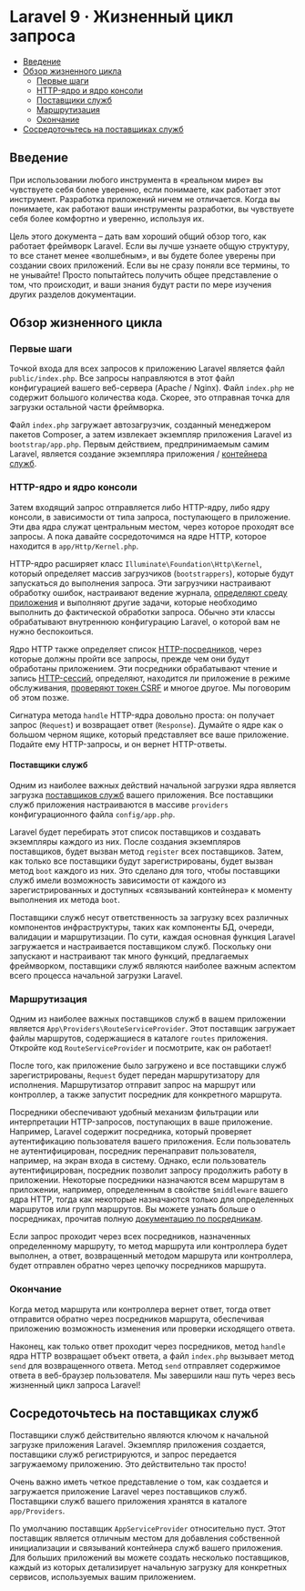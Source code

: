 # Laravel 9 · Жизненный цикл запроса

- [Введение](#introduction)
- [Обзор жизненного цикла](#lifecycle-overview)
    - [Первые шаги](#first-steps)
    - [HTTP-ядро и ядро консоли](#http-console-kernels)
    - [Поставщики служб](#service-providers)
    - [Маршрутизация](#routing)
    - [Окончание](#finishing-up)
- [Сосредоточьтесь на поставщиках служб](#focus-on-service-providers)

<a name="introduction"></a>
## Введение

При использовании любого инструмента в «реальном мире» вы чувствуете себя более уверенно, если понимаете, как работает этот инструмент. Разработка приложений ничем не отличается. Когда вы понимаете, как работают ваши инструменты разработки, вы чувствуете себя более комфортно и уверенно, используя их.

Цель этого документа – дать вам хороший общий обзор того, как работает фреймворк Laravel. Если вы лучше узнаете общую структуру, то все станет менее «волшебным», и вы будете более уверены при создании своих приложений. Если вы не сразу поняли все термины, то не унывайте! Просто попытайтесь получить общее представление о том, что происходит, и ваши знания будут расти по мере изучения других разделов документации.

<a name="lifecycle-overview"></a>
## Обзор жизненного цикла

<a name="first-steps"></a>
### Первые шаги

Точкой входа для всех запросов к приложению Laravel является файл `public/index.php`. Все запросы направляются в этот файл конфигурацией вашего веб-сервера (Apache / Nginx). Файл `index.php` не содержит большого количества кода. Скорее, это отправная точка для загрузки остальной части фреймворка.

Файл `index.php` загружает автозагрузчик, созданный менеджером пакетов Composer, а затем извлекает экземпляр приложения Laravel из `bootstrap/app.php`. Первым действием, предпринимаемым самим Laravel, является создание экземпляра приложения / [контейнера служб](container.md).

<a name="http-console-kernels"></a>
### HTTP-ядро и ядро консоли

Затем входящий запрос отправляется либо HTTP-ядру, либо ядру консоли, в зависимости от типа запроса, поступающего в приложение. Эти два ядра служат центральным местом, через которое проходят все запросы. А пока давайте сосредоточимся на ядре HTTP, которое находится в `app/Http/Kernel.php`.

HTTP-ядро расширяет класс `Illuminate\Foundation\Http\Kernel`, который определяет массив загрузчиков (`bootstrappers`), которые будут запускаться до выполнения запроса. Эти загрузчики настраивают обработку ошибок, настраивают ведение журнала, [определяют среду приложения](configuration.md#environment-configuration) и выполняют другие задачи, которые необходимо выполнить до фактической обработки запроса. Обычно эти классы обрабатывают внутреннюю конфигурацию Laravel, о которой вам не нужно беспокоиться.

Ядро HTTP также определяет список [HTTP-посредников](middleware.md), через которые должны пройти все запросы, прежде чем они будут обработаны приложением. Эти посредники обрабатывают чтение и запись [HTTP-сессий](session.md), определяют, находится ли приложение в режиме обслуживания, [проверяют токен CSRF](csrf.md) и многое другое. Мы поговорим об этом позже.

Сигнатура метода `handle` HTTP-ядра довольно проста: он получает запрос (`Request`) и возвращает ответ (`Response`). Думайте о ядре как о большом черном ящике, который представляет все ваше приложение. Подайте ему HTTP-запросы, и он вернет HTTP-ответы.

<a name="service-providers"></a>
#### Поставщики служб

Одним из наиболее важных действий начальной загрузки ядра является загрузка [поставщиков служб](providers.md) вашего приложения. Все поставщики служб приложения настраиваются в массиве `providers` конфигурационного файла `config/app.php`.

Laravel будет перебирать этот список поставщиков и создавать экземпляры каждого из них. После создания экземпляров поставщиков, будет вызван метод `register` всех поставщиков. Затем, как только все поставщики будут зарегистрированы, будет вызван метод `boot` каждого из них. Это сделано для того, чтобы поставщики служб имели возможность зависимости от каждого из зарегистрированных и доступных «связываний контейнера» к моменту выполнения их метода `boot`.

Поставщики служб несут ответственность за загрузку всех различных компонентов инфраструктуры, таких как компоненты БД, очереди, валидации и маршрутизации. По сути, каждая основная функция Laravel загружается и настраивается поставщиком служб. Поскольку они запускают и настраивают так много функций, предлагаемых фреймворком, поставщики служб являются наиболее важным аспектом всего процесса начальной загрузки Laravel.

<a name="routing"></a>
### Маршрутизация

Одним из наиболее важных поставщиков служб в вашем приложении является `App\Providers\RouteServiceProvider`. Этот поставщик загружает файлы маршрутов, содержащиеся в каталоге `routes` приложения. Откройте код `RouteServiceProvider` и посмотрите, как он работает!

После того, как приложение было загружено и все поставщики служб зарегистрированы, `Request` будет передан маршрутизатору для исполнения. Маршрутизатор отправит запрос на маршрут или контроллер, а также запустит посредник для конкретного маршрута.

Посредники обеспечивают удобный механизм фильтрации или интерпретации HTTP-запросов, поступающих в ваше приложение. Например, Laravel содержит посредника, который проверяет аутентификацию пользователя вашего приложения. Если пользователь не аутентифицирован, посредник перенаправит пользователя, например, на экран входа в систему. Однако, если пользователь аутентифицирован, посредник позволит запросу продолжить работу в приложении. Некоторые посредники назначаются всем маршрутам в приложении, например, определенным в свойстве `$middleware` вашего ядра HTTP, тогда как некоторые назначаются только для определенных маршрутов или групп маршрутов. Вы можете узнать больше о посредниках, прочитав полную [документацию по посредникам](middleware.md).

Если запрос проходит через всех посредников, назначенных определенному маршруту, то метод маршрута или контроллера будет выполнен, а ответ, возвращенный методом маршрута или контроллера, будет отправлен обратно через цепочку посредников маршрута.

<a name="finishing-up"> </a>
### Окончание

Когда метод маршрута или контроллера вернет ответ, тогда ответ отправится обратно через посредников маршрута, обеспечивая приложению возможность изменения или проверки исходящего ответа.

Наконец, как только ответ проходит через посредников, метод `handle` ядра HTTP возвращает объект ответа, а файл `index.php` вызывает метод `send` для возвращенного ответа. Метод `send` отправляет содержимое ответа в веб-браузер пользователя. Мы завершили наш путь через весь жизненный цикл запроса Laravel!

<a name="focus-on-service-providers"></a>
## Сосредоточьтесь на поставщиках служб

Поставщики служб действительно являются ключом к начальной загрузке приложения Laravel. Экземпляр приложения создается, поставщики служб регистрируются, и запрос передается загружаемому приложению. Это действительно так просто!

Очень важно иметь четкое представление о том, как создается и загружается приложение Laravel через поставщиков служб. Поставщики служб вашего приложения хранятся в каталоге `app/Providers`.

По умолчанию поставщик `AppServiceProvider` относительно пуст. Этот поставщик является отличным местом для добавления собственной инициализации и связываний контейнера служб вашего приложения. Для больших приложений вы можете создать несколько поставщиков, каждый из которых детализирует начальную загрузку для конкретных сервисов, используемых вашим приложением.
